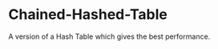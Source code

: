Chained-Hashed-Table
====================

A version of a Hash Table which gives the best performance.

